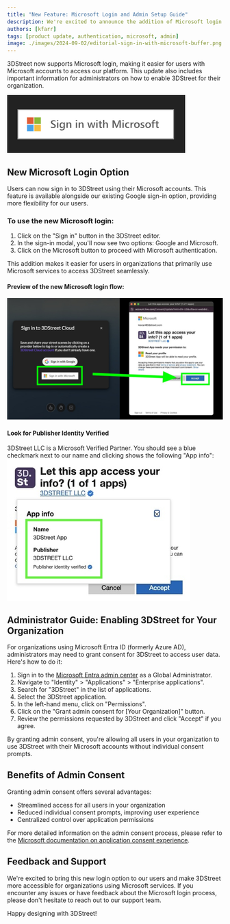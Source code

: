 ```yaml
---
title: "New Feature: Microsoft Login and Admin Setup Guide"
description: We're excited to announce the addition of Microsoft login to 3DStreet, along with a guide for administrators to enable 3DStreet for their organization.
authors: [kfarr]
tags: [product update, authentication, microsoft, admin]
image: ./images/2024-09-02/editorial-sign-in-with-microsoft-buffer.png
---
```


3DStreet now supports Microsoft login, making it easier for users with Microsoft accounts to access our platform. This update also includes important information for administrators on how to enable 3DStreet for their organization.

![Microsoft Login Button Only](./images/2024-09-02/editorial-sign-in-with-microsoft-buffer.png)

<!-- truncate -->

## New Microsoft Login Option

Users can now sign in to 3DStreet using their Microsoft accounts. This feature is available alongside our existing Google sign-in option, providing more flexibility for our users.

### To use the new Microsoft login:

1. Click on the "Sign in" button in the 3DStreet editor.
2. In the sign-in modal, you'll now see two options: Google and Microsoft.
3. Click on the Microsoft button to proceed with Microsoft authentication.

This addition makes it easier for users in organizations that primarily use Microsoft services to access 3DStreet seamlessly.

#### Preview of the new Microsoft login flow:
![New 3DStreet Microsoft Login Flow](./images/2024-09-02/3dstreet-microsoft-auth-steps.jpg)

#### Look for Publisher Identity Verified
3DStreet LLC is a Microsoft Verified Partner. You should see a blue checkmark next to our name and clicking shows the following "App info":
![Microsoft Auth Showing Verified Partner Info](./images/2024-09-02/3dstreet-microsoft-auth-2.jpg)

## Administrator Guide: Enabling 3DStreet for Your Organization

For organizations using Microsoft Entra ID (formerly Azure AD), administrators may need to grant consent for 3DStreet to access user data. Here's how to do it:

1. Sign in to the [Microsoft Entra admin center](https://entra.microsoft.com) as a Global Administrator.
2. Navigate to "Identity" > "Applications" > "Enterprise applications".
3. Search for "3DStreet" in the list of applications.
4. Select the 3DStreet application.
5. In the left-hand menu, click on "Permissions".
6. Click on the "Grant admin consent for [Your Organization]" button.
7. Review the permissions requested by 3DStreet and click "Accept" if you agree.

By granting admin consent, you're allowing all users in your organization to use 3DStreet with their Microsoft accounts without individual consent prompts.

## Benefits of Admin Consent

Granting admin consent offers several advantages:

- Streamlined access for all users in your organization
- Reduced individual consent prompts, improving user experience
- Centralized control over application permissions

For more detailed information on the admin consent process, please refer to the [Microsoft documentation on application consent experience](https://learn.microsoft.com/en-us/entra/identity-platform/application-consent-experience#admin-consent-through-the-microsoft-entra-admin-center).

## Feedback and Support

We're excited to bring this new login option to our users and make 3DStreet more accessible for organizations using Microsoft services. If you encounter any issues or have feedback about the Microsoft login process, please don't hesitate to reach out to our support team.

Happy designing with 3DStreet!